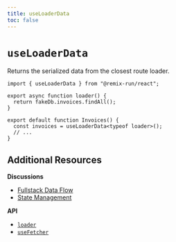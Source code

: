 ```yaml
---
title: useLoaderData
toc: false
---
```


# `useLoaderData`

Returns the serialized data from the closest route loader.

```tsx lines=[1,8]
import { useLoaderData } from "@remix-run/react";

export async function loader() {
  return fakeDb.invoices.findAll();
}

export default function Invoices() {
  const invoices = useLoaderData<typeof loader>();
  // ...
}
```

## Additional Resources

**Discussions**

- [Fullstack Data Flow][fullstack-data-flow]
- [State Management][state-management]

**API**

- [`loader`][loader]
- [`useFetcher`][use-fetcher]

[fullstack-data-flow]: ../discussion/03-data-flow
[state-management]: ../discussion/08-state-management
[loader]: ../route/loader
[use-fetcher]: ./use-fetcher
